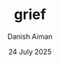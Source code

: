 ---
title: "grief"
date: "24 July 2025"
preview: "grief"
tags: ["emotional", "introspective", "poetry", "feelings"]
author: "Danish Aiman"
---